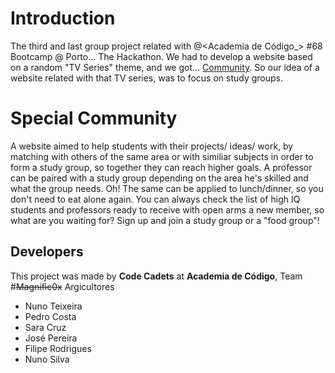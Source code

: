 # Introduction
The third and last group project related with @<Academia de Código_> #68 Bootcamp @ Porto... The Hackathon. We had to develop a website based on a random "TV Series" theme, and we got... [Community](https://www.youtube.com/watch?v=nHbiHcrA18w&ab_channel=The88-Topic). So our idea of a website related with that TV series, was to focus on study groups. 

# Special Community
A website aimed to help students with their projects/ ideas/ work, by matching with others of the same area or with similiar subjects in order to form a study group, so together they can reach higher goals. A professor can be paired with a study group depending on the area he's skilled and what the group needs. Oh! The same can be applied to lunch/dinner, so you don't need to eat alone again. You can always check the list of high IQ students and professors ready to receive with open arms a new member, so what are you waiting for? Sign up and join a study group or a "food group"!

## Developers
This project was made by **Code Cadets** at **Academia de Código**, Team #~~Magnific0x~~ Argicultores
 - Nuno Teixeira
 - Pedro Costa
 - Sara Cruz
 - José Pereira
 - Filipe Rodrigues
 - Nuno Silva
